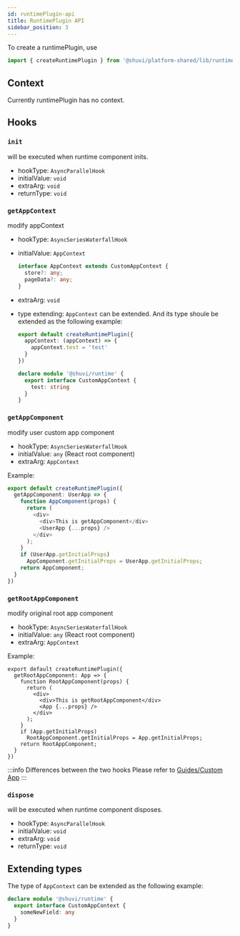 ```yaml
---
id: runtimePlugin-api
title: RuntimePlugin API
sidebar_position: 3
---
```


To create a runtimePlugin, use

```ts
import { createRuntimePlugin } from '@shuvi/platform-shared/lib/runtime'
```

## Context

Currently runtimePlugin has no context.

## Hooks

### `init`

will be executed when runtime component inits.

- hookType: `AsyncParallelHook`
- initialValue: `void`
- extraArg: `void`
- returnType: `void`

### `getAppContext`

modify appContext

- hookType: `AsyncSeriesWaterfallHook`
- initialValue: `AppContext`
  ```ts
  interface AppContext extends CustomAppContext {
    store?: any;
    pageData?: any;
  }
  ```
- extraArg: `void`

- type extending: `AppContext` can be extended. And its type shoule be extended as the following example:
  ```ts title="runtime.ts"
  export default createRuntimePlugin({
    appContext: (appContext) => {
      appContext.test = 'test'
    }
  })
  ```
  ```ts title="types.ts"
  declare module '@shuvi/runtime' {
    export interface CustomAppContext {
      test: string
    }
  }
  ```


### `getAppComponent`

modify user custom app component

- hookType: `AsyncSeriesWaterfallHook`
- initialValue: `any` (React root component)
- extraArg: `AppContext`

Example:
```ts
export default createRuntimePlugin({
  getAppComponent: UserApp => {
    function AppComponent(props) {
      return (
        <div>
          <div>This is getAppComponent</div>
          <UserApp {...props} />
        </div>
      );
    }
    if (UserApp.getInitialProps)
      AppComponent.getInitialProps = UserApp.getInitialProps;
    return AppComponent;
  }
})
```

### `getRootAppComponent`

modify original root app component

- hookType: `AsyncSeriesWaterfallHook`
- initialValue: `any` (React root component)
- extraArg: `AppContext`

Example:
```tsx
export default createRuntimePlugin({
  getRootAppComponent: App => {
    function RootAppComponent(props) {
      return (
        <div>
          <div>This is getRootAppComponent</div>
          <App {...props} />
        </div>
      );
    }
    if (App.getInitialProps)
      RootAppComponent.getInitialProps = App.getInitialProps;
    return RootAppComponent;
  }
})
```

:::info Differences between the two hooks
Please refer to [Guides/Custom App](../../guides/custom-behaviors/custom-app-context.md)
:::

### `dispose`

will be executed when runtime component disposes.


- hookType: `AsyncParallelHook`
- initialValue: `void`
- extraArg: `void`
- returnType: `void`

## Extending types

The type of `AppContext` can be extended as the following example:

```ts title="types.d.ts"
declare module '@shuvi/runtime' {
  export interface CustomAppContext {
    someNewField: any
  }
}
```
